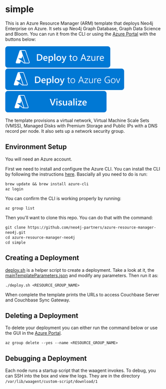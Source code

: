 # simple
This is an Azure Resource Manager (ARM) template that deploys Neo4j Enterprise on Azure.  It sets up Neo4j Graph Database, Graph Data Science and Bloom.  You can run it from the  CLI or using the [Azure Portal](https://portal.azure.com) with the buttons below:

[![Deploy to Azure](https://raw.githubusercontent.com/Azure/azure-quickstart-templates/master/1-CONTRIBUTION-GUIDE/images/deploytoazure.svg?sanitize=true)](https://portal.azure.com/#create/Microsoft.Template/uri/https%3A%2F%2Fraw.githubusercontent.com%2Fneo4j-partners%2Fazure-resource-manager-neo4j%2Fmain%2Fsimple%2FmainTemplate.json)
[![Deploy To Azure US Gov](https://raw.githubusercontent.com/Azure/azure-quickstart-templates/master/1-CONTRIBUTION-GUIDE/images/deploytoazuregov.svg?sanitize=true)](https://portal.azure.us/#create/Microsoft.Template/uri/https%3A%2F%2Fraw.githubusercontent.com%2Fneo4j-partners%2Fazure-resource-manager-neo4j%2Fmain%2Fsimple%2FmainTemplate.json)
[![Visualize](https://raw.githubusercontent.com/Azure/azure-quickstart-templates/master/1-CONTRIBUTION-GUIDE/images/visualizebutton.svg?sanitize=true)](http://armviz.io/#/?load=https%3A%2F%2Fraw.githubusercontent.com%2Fneo4j-partners%2Fazure-resource-manager-neo4j%2Fmain%2Fsimple%2FmainTemplate.json)

The template provisions a virtual network, Virtual Machine Scale Sets (VMSS), Managed Disks with Premium Storage and Public IPs with a DNS record per node.  It also sets up a network security group.

## Environment Setup
You will need an Azure account.

First we need to install and configure the Azure CLI.  You can install the CLI by following the instructions [here](https://docs.microsoft.com/en-us/cli/azure/install-azure-cli).  Bascially all you need to do is run:

    brew update && brew install azure-cli
    az login

You can confirm the CLI is working properly by running:

    az group list

Then you'll want to clone this repo.  You can do that with the command:

    git clone https://github.com/neo4j-partners/azure-resource-manager-neo4j.git
    cd azure-resource-manager-neo4j
    cd simple

## Creating a Deployment
[deploy.sh](deploy.sh) is a helper script to create a deployment.  Take a look at it, the [mainTemplateParameters.json](mainTemplateParameters.json) and modify any parameters.  Then run it as:

    ./deploy.sh <RESOURCE_GROUP_NAME>

When complete the template prints the URLs to access Couchbase Server and Couchbase Sync Gateway.

## Deleting a Deployment
To delete your deployment you can either run the command below or use the GUI in the [Azure Portal](https://portal.azure.com).

    az group delete --yes --name <RESOURCE_GROUP_NAME>

## Debugging a Deployment
Each node runs a startup script that the waagent invokes.  To debug, you can SSH into the box and view the logs. They are in the directory `/var/lib/waagent/custom-script/download/1`
